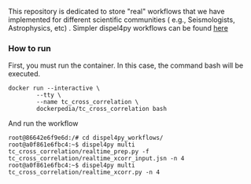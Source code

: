 This repository is dedicated to store "real" workflows that we have implemented for different scientific communities ( e.g., Seismologists, Astrophysics, etc) .
Simpler dispel4py workflows can be found [here](https://github.com/rosafilgueira/dispel4py_training_material)


### How to run

First, you must run the container. In this case, the command bash will be executed.

```
docker run --interactive \
        --tty \
        --name tc_cross_correlation \
        dockerpedia/tc_cross_correlation bash
```

And run the workflow

```
root@86642e6f9e6d:/# cd dispel4py_workflows/
root@a0f861e6fbc4:~$ dispel4py multi tc_cross_correlation/realtime_prep.py -f tc_cross_correlation/realtime_xcorr_input.jsn -n 4
root@a0f861e6fbc4:~$ dispel4py multi tc_cross_correlation/realtime_xcorr.py -n 4
```
